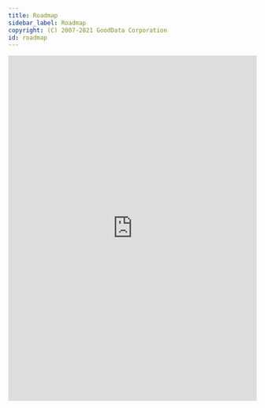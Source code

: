 ```yaml
---
title: Roadmap
sidebar_label: Roadmap
copyright: (C) 2007-2021 GoodData Corporation
id: roadmap
---
```


<iframe
    id="roadmap"
    src="https://portal.productboard.com/lrmhupnda99qqd4uofvozs4j/tabs/9-planned"
    frameborder="0"
    height="700px"
    width="100%"
    onload="resizeRoadmap()"
/>
